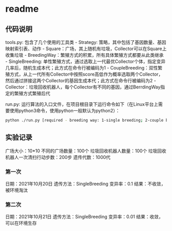 # readme

## 代码说明

tools.py: 包含了几个使用的工具类
    - Strategy: 策略，其中包括了基因数量、基因映射索引表、动作
    - Square：广场，其上随机有垃圾，Collector可以在Square上收集垃圾
    - BreedingWay：繁殖方式的积累，所有具体繁殖方式都要从此类继承
    - SingleBreeding: 单性繁殖方式，通过选取上一代最优Collector个体，指定变异几率后，随机生成本代；此方式在命令行被编码为1
    - CoupleBreeding：双性繁殖方式，从上一代所有Collector中按照score高低作为概率选取两个Collector，然后通过拼接这两个Collector的基因生成本代；此方式在命令行被编码为2
    - Collector：垃圾回收机器人，每个Collector有不同的基因，通过BerrdingWay指定的繁殖方式繁殖后代

run.py: 运行算法的入口文件，在项目根目录下运行命令如下（在Linux平台上需要使用python3命令，使用python一般默认为python2）：

```bash
python ./run.py [required - breeding way: 1-single breeding; 2-couple breeding] [optional - processor number, default: 8]
```

## 实验记录

广场大小：10*10
不同的广场数量：100个
垃圾回收机器人数量：100个
垃圾回收机器人一次清扫行动步数：200步
遗传代数：1000代

### 第一次

日期：2021年10月20日
遗传方法：SingleBreeding
变异率：0.1
结果：不收敛，被环境淘汰

### 第二次

日期：2021年10月21日
遗传方法：SingleBreeding
变异率：0.01
结果：收敛，可以在环境生存
